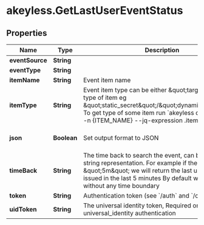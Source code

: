 # akeyless.GetLastUserEventStatus

## Properties

Name | Type | Description | Notes
------------ | ------------- | ------------- | -------------
**eventSource** | **String** |  | [optional] 
**eventType** | **String** |  | 
**itemName** | **String** | Event item name | 
**itemType** | **String** | Event item type can be either \&quot;target\&quot; or type of item eg \&quot;static_secret\&quot;/\&quot;dynamic_secret\&quot; To get type of some item run &#x60;akeyless describe-item -n {ITEM_NAME} --jq-expression .item_type&#x60; | 
**json** | **Boolean** | Set output format to JSON | [optional] [default to false]
**timeBack** | **String** | The time back to search the event, can be passed as string representation. For example if the value is \&quot;5m\&quot; we will return the last user event issued in the last 5 minutes By default we will search without any time boundary | [optional] 
**token** | **String** | Authentication token (see &#x60;/auth&#x60; and &#x60;/configure&#x60;) | [optional] 
**uidToken** | **String** | The universal identity token, Required only for universal_identity authentication | [optional] 



